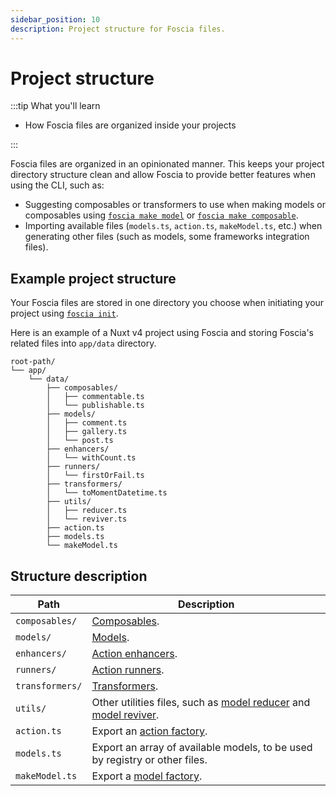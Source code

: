 ```yaml
---
sidebar_position: 10
description: Project structure for Foscia files.
---
```


# Project structure

:::tip What you'll learn

- How Foscia files are organized inside your projects

:::

Foscia files are organized in an opinionated manner. This keeps your project
directory structure clean and allow Foscia to provide better features when
using the CLI, such as:

- Suggesting composables or transformers to use when making models or
  composables using
  [`foscia make model`](/docs/digging-deeper/usages/cli#make-model-name) or
  [`foscia make composable`](/docs/digging-deeper/usages/cli#make-composable-name).
- Importing available files (`models.ts`, `action.ts`, `makeModel.ts`, etc.)
  when generating other files (such as models, some frameworks integration files).

## Example project structure

Your Foscia files are stored in one directory you choose when initiating
your project using [`foscia init`](/docs/digging-deeper/usages/cli#init-path).

Here is an example of a Nuxt v4 project using Foscia and storing Foscia's
related files into `app/data` directory.

```text
root-path/
└── app/
    └── data/
        ├── composables/
        │   ├── commentable.ts
        │   └── publishable.ts
        ├── models/
        │   ├── comment.ts
        │   ├── gallery.ts
        │   └── post.ts
        ├── enhancers/
        │   └── withCount.ts
        ├── runners/
        │   └── firstOrFail.ts
        ├── transformers/
        │   └── toMomentDatetime.ts
        ├── utils/
        │   ├── reducer.ts
        │   └── reviver.ts
        ├── action.ts
        ├── models.ts
        └── makeModel.ts
```

## Structure description

| Path            | Description                                                                                                                                                             |
|-----------------|-------------------------------------------------------------------------------------------------------------------------------------------------------------------------|
| `composables/`  | [Composables](/docs/digging-deeper/models/models-composition#composition).                                                                                              |
| `models/`       | [Models](/docs/getting-started#defining-a-model).                                                                                                                       |
| `enhancers/`    | [Action enhancers](/docs/digging-deeper/actions/custom-action-enhancers).                                                                                               |
| `runners/`      | [Action runners](/docs/digging-deeper/actions/custom-action-runners).                                                                                                   |
| `transformers/` | [Transformers](/docs/digging-deeper/models/models-transformers).                                                                                                        |
| `utils/`        | Other utilities files, such as [model reducer](/docs/digging-deeper/models/models-reduce-revive) and [model reviver](/docs/digging-deeper/models/models-reduce-revive). |
| `action.ts`     | Export an [action factory](/docs/getting-started#first-actions).                                                                                                       |
| `models.ts`     | Export an array of available models, to be used by registry or other files.                                                                                             |
| `makeModel.ts`  | Export a [model factory](/docs/digging-deeper/models/models-composition#factory).                                                                                       |

